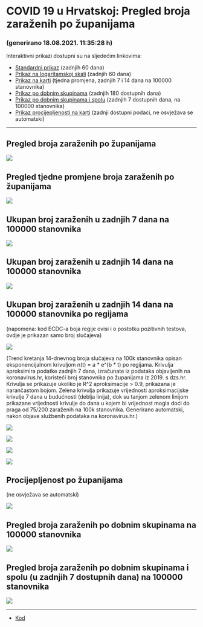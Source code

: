 # COVID 19 u Hrvatskoj: Pregled broja zaraženih po županijama

### (generirano 18.08.2021. 11:35:28 h)

Interaktivni prikazi dostupni su na sljedećim linkovima:

- [Standardni prikaz](html/index.html) (zadnjih 60 dana)
- [Prikaz na logaritamskoj skali](html/index_log.html) (zadnjih 60 dana)
- [Prikaz na karti](html/index_map.html) (tjedna promjena, zadnjih 7 i 14 dana na 100000 stanovnika)
- [Prikaz po dobnim skupinama](html/index_per_age.html) (zadnjih 180 dostupnih dana)
- [Prikaz po dobnim skupinama i spolu](html/index_pyramid.html) (zadnjih 7 dostupnih dana, na 100000 stanovnika)
- [Prikaz procijepljenosti na karti](html/index_vaccination.html) (zadnji dostupni podaci, ne osvježava se automatski)

-----

## Pregled broja zaraženih po županijama

![](img/2021_08_17_line_plots.png)

## Pregled tjedne promjene broja zaraženih po županijama

![](img/2021_08_17_map.png)

## Ukupan broj zaraženih u zadnjih 7 dana na 100000 stanovnika

![](img/2021_08_17_map_7_day_per_100k.png)

## Ukupan broj zaraženih u zadnjih 14 dana na 100000 stanovnika

![](img/2021_08_17_map_14_day_per_100k.png)

## Ukupan broj zaraženih u zadnjih 14 dana na 100000 stanovnika po regijama

(napomena: kod ECDC-a boja regije ovisi i o postotku pozitivnih testova, ovdje je prikazan samo broj slučajeva)

![](img/2021_08_17_map_14_day_per_100k_region.png)

(Trend kretanja 14-dnevnog broja slučajeva na 100k stanovnika opisan eksponencijalnom krivuljom n(t) = a * e^(b * t) po regijama. Krivulja aproksimira podatke zadnjih 7 dana, izračunate iz podataka objavljenih na koronavirus.hr, koristeći broj stanovnika po županijama iz 2019. s dzs.hr. Krivulja se prikazuje ukoliko je R^2 aproksimacije > 0.9, prikazana je narančastom bojom. Zelena krivulja prikazuje vrijednosti aproksimacijske krivulje 7 dana u budućnosti (deblja linija), dok su tanjom zelenom linijom prikazane vrijednosti krivulje do dana u kojem bi vrijednost mogla doći do praga od 75/200 zaraženih na 100k stanovnika. Generirano automatski, nakon objave službenih podataka na koronavirus.hr.)

![](img/2021_08_17_current_Jadranska_Hrvatska.png)

![](img/2021_08_17_current_Panonska_Hrvatska.png)

![](img/2021_08_17_current_Grad_Zagreb.png)

![](img/2021_08_17_current_Sjeverna_Hrvatska.png)

## Procijepljenost po županijama

(ne osvježava se automatski)

![](img/2021_08_17_vaccination.png)

## Pregled broja zaraženih po dobnim skupinama na 100000 stanovnika

![](img/2021_08_17_per_age_group.png)

## Pregled broja zaraženih po dobnim skupinama i spolu (u zadnjih 7 dostupnih dana) na 100000 stanovnika

![](img/2021_08_17_pyramid.png)

-----

- [Kod](https://github.com/ppalasek/covid_plots_croatia)


